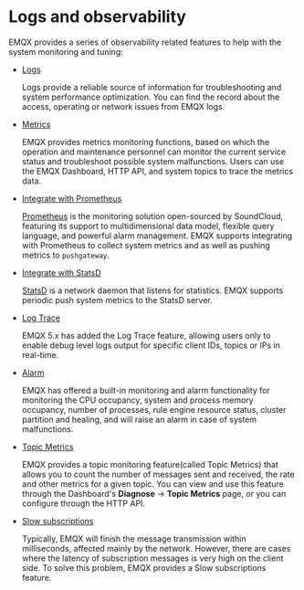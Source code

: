 # Logs and observability

EMQX provides a series of observability related features to help with the system monitoring and tuning:

- [Logs](./log.md)

  Logs provide a reliable source of information for troubleshooting and system performance optimization. You can find the record about the access, operating or network issues from EMQX logs.

- [Metrics](./metrics-and-stats.md)

  EMQX provides metrics monitoring functions, based on which the operation and maintenance personnel can monitor the current service status and troubleshoot possible system malfunctions. Users can use the EMQX Dashboard, HTTP API, and system topics to trace the metrics data. 

- [Integrate with Prometheus](./prometheus.md)

  [Prometheus](https://prometheus.io/) is the monitoring solution open-sourced by SoundCloud, featuring its support to multidimensional data model, flexible query language, and powerful alarm management. EMQX supports integrating with Prometheus to collect system metrics and as well as pushing metrics to  `pushgateway`.

- [Integrate with StatsD](./statsd.md)

  [StatsD](https://github.com/statsd/statsd) is a network daemon that listens for statistics. EMQX supports periodic push system metrics to the StatsD server.

- [Log Trace](./tracer.md)

  EMQX 5.x has added the Log Trace feature, allowing users only to enable debug level logs output for specific client IDs, topics or IPs in real-time.

- [Alarm](./alarms.md)

  EMQX has offered a built-in monitoring and alarm functionality for monitoring the CPU occupancy, system and process memory occupancy, number of processes, rule engine resource status, cluster partition and healing, and will raise an alarm in case of system malfunctions.

- [Topic Metrics](./topic-metrics.md)

  EMQX provides a topic monitoring feature(called Topic Metrics) that allows you to count the number of messages sent and received, the rate and other metrics for a given topic. You can view and use this feature through the Dashboard's **Diagnose** -> **Topic Metrics** page, or you can configure through the HTTP API.

- [Slow subscriptions](./slow-subscribers-statistics.md)

  Typically, EMQX will finish the message transmission within milliseconds, affected mainly by the network. However, there are cases where the latency of subscription messages is very high on the client side. To solve this problem, EMQX provides a Slow subscriptions feature.

